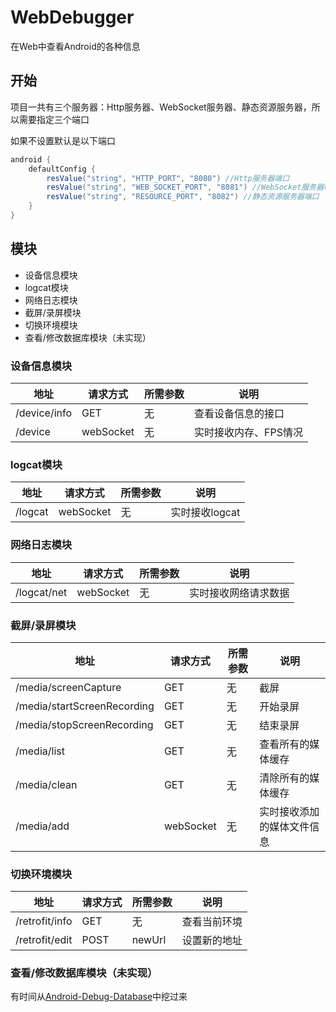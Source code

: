 # WebDebugger

在Web中查看Android的各种信息

## 开始

项目一共有三个服务器：Http服务器、WebSocket服务器、静态资源服务器，所以需要指定三个端口

如果不设置默认是以下端口
```GROOVY
android {
    defaultConfig {
        resValue("string", "HTTP_PORT", "8080") //Http服务器端口
        resValue("string", "WEB_SOCKET_PORT", "8081") //WebSocket服务器端口
        resValue("string", "RESOURCE_PORT", "8082") //静态资源服务器端口
    }
}
```


## 模块
* 设备信息模块
* logcat模块
* 网络日志模块
* 截屏/录屏模块
* 切换环境模块
* 查看/修改数据库模块（未实现）

### 设备信息模块

| 地址 | 请求方式 | 所需参数 | 说明 |
|---|---|---|---|
| /device/info | GET | 无 | 查看设备信息的接口 |
| /device | webSocket | 无 | 实时接收内存、FPS情况 |

### logcat模块

| 地址 | 请求方式 | 所需参数 | 说明 |
|---|---|---|---|
| /logcat | webSocket | 无 | 实时接收logcat |
    
### 网络日志模块

| 地址 | 请求方式 | 所需参数 | 说明 |
|---|---|---|---|
| /logcat/net | webSocket | 无 | 实时接收网络请求数据 |
    
### 截屏/录屏模块

| 地址 | 请求方式 | 所需参数 | 说明 |
|---|---|---|---|
| /media/screenCapture | GET | 无 | 截屏 |
| /media/startScreenRecording | GET | 无 | 开始录屏 |
| /media/stopScreenRecording | GET | 无 | 结束录屏 |
| /media/list | GET | 无 | 查看所有的媒体缓存 |
| /media/clean | GET | 无 | 清除所有的媒体缓存 |
| /media/add | webSocket | 无 | 实时接收添加的媒体文件信息 |
    
### 切换环境模块

| 地址 | 请求方式 | 所需参数 | 说明 |
|---|---|---|---|
| /retrofit/info | GET | 无 | 查看当前环境 |
| /retrofit/edit | POST | newUrl | 设置新的地址 |
    
### 查看/修改数据库模块（未实现）

有时间从[Android-Debug-Database](https://github.com/amitshekhariitbhu/Android-Debug-Database)中挖过来
